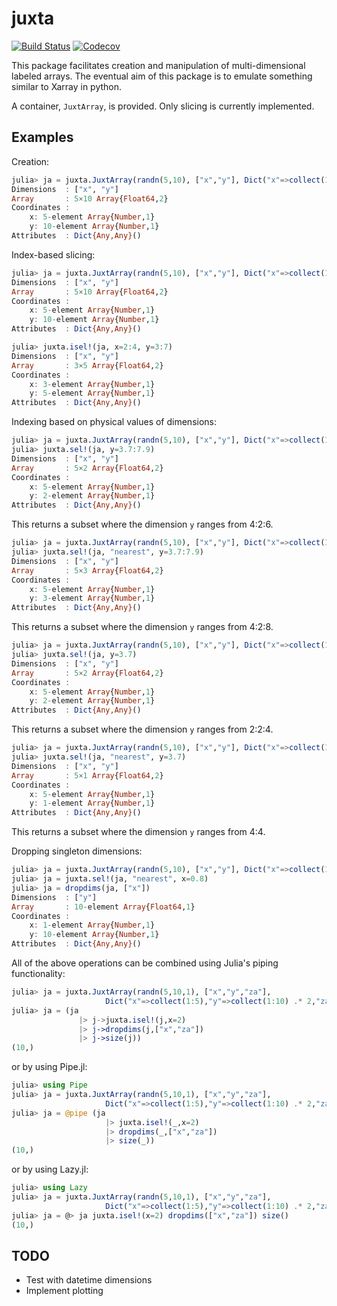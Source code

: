 # juxta

[![Build Status](https://travis-ci.com/beta-effect/juxta.jl.svg?branch=master)](https://travis-ci.com/beta-effect/juxta.jl)
[![Codecov](https://codecov.io/gh/beta-effect/juxta.jl/branch/master/graph/badge.svg)](https://codecov.io/gh/beta-effect/juxta.jl)

This package facilitates creation and manipulation of multi-dimensional labeled arrays. The eventual aim of this package is to emulate something similar to Xarray in python. 

A container, `JuxtArray`, is provided. Only slicing is currently implemented.

## Examples

Creation:

```julia
julia> ja = juxta.JuxtArray(randn(5,10), ["x","y"], Dict("x"=>collect(1:5),"y"=>collect(1:10)))
Dimensions  : ["x", "y"]
Array       : 5×10 Array{Float64,2}
Coordinates :
    x: 5-element Array{Number,1}
    y: 10-element Array{Number,1}
Attributes  : Dict{Any,Any}()
```

Index-based slicing:

```julia
julia> ja = juxta.JuxtArray(randn(5,10), ["x","y"], Dict("x"=>collect(1:5),"y"=>collect(1:10)))
Dimensions  : ["x", "y"]
Array       : 5×10 Array{Float64,2}
Coordinates :
    x: 5-element Array{Number,1}
    y: 10-element Array{Number,1}
Attributes  : Dict{Any,Any}()

julia> juxta.isel!(ja, x=2:4, y=3:7)
Dimensions  : ["x", "y"]
Array       : 3×5 Array{Float64,2}
Coordinates :
    x: 3-element Array{Number,1}
    y: 5-element Array{Number,1}
Attributes  : Dict{Any,Any}()
```
Indexing based on physical values of dimensions:


```julia
julia> ja = juxta.JuxtArray(randn(5,10), ["x","y"], Dict("x"=>collect(1:5),"y"=>collect(1:10) .* 2))
julia> juxta.sel!(ja, y=3.7:7.9)
Dimensions  : ["x", "y"]
Array       : 5×2 Array{Float64,2}
Coordinates :
    x: 5-element Array{Number,1}
    y: 2-element Array{Number,1}
Attributes  : Dict{Any,Any}()
```
This returns a subset where the dimension `y` ranges from 4:2:6.

```julia
julia> ja = juxta.JuxtArray(randn(5,10), ["x","y"], Dict("x"=>collect(1:5),"y"=>collect(1:10) .* 2))
julia> juxta.sel!(ja, "nearest", y=3.7:7.9)
Dimensions  : ["x", "y"]
Array       : 5×3 Array{Float64,2}
Coordinates :
    x: 5-element Array{Number,1}
    y: 3-element Array{Number,1}
Attributes  : Dict{Any,Any}()
```
This returns a subset where the dimension `y` ranges from 4:2:8.

```julia
julia> ja = juxta.JuxtArray(randn(5,10), ["x","y"], Dict("x"=>collect(1:5),"y"=>collect(1:10) .* 2))
julia> juxta.sel!(ja, y=3.7)
Dimensions  : ["x", "y"]
Array       : 5×2 Array{Float64,2}
Coordinates :
    x: 5-element Array{Number,1}
    y: 2-element Array{Number,1}
Attributes  : Dict{Any,Any}()
```
This returns a subset where the dimension `y` ranges from 2:2:4.

```julia
julia> ja = juxta.JuxtArray(randn(5,10), ["x","y"], Dict("x"=>collect(1:5),"y"=>collect(1:10) .* 2))
julia> juxta.sel!(ja, "nearest", y=3.7)
Dimensions  : ["x", "y"]
Array       : 5×1 Array{Float64,2}
Coordinates :
    x: 5-element Array{Number,1}
    y: 1-element Array{Number,1}
Attributes  : Dict{Any,Any}()
```
This returns a subset where the dimension `y` ranges from 4:4.

Dropping singleton dimensions:

```julia
julia> ja = juxta.JuxtArray(randn(5,10), ["x","y"], Dict("x"=>collect(1:5),"y"=>collect(1:10) .* 2))
julia> ja = juxta.sel!(ja, "nearest", x=0.8)
julia> ja = dropdims(ja, ["x"])
Dimensions  : ["y"]
Array       : 10-element Array{Float64,1}
Coordinates :
    x: 1-element Array{Number,1}
    y: 10-element Array{Number,1}
Attributes  : Dict{Any,Any}()
```

All of the above operations can be combined using Julia's piping functionality:
```julia
julia> ja = juxta.JuxtArray(randn(5,10,1), ["x","y","za"],
                     Dict("x"=>collect(1:5),"y"=>collect(1:10) .* 2,"za"=>[2]))
julia> ja = (ja
               |> j->juxta.isel!(j,x=2)
               |> j->dropdims(j,["x","za"])
               |> j->size(j))
(10,)
```
or by using Pipe.jl:
```julia
julia> using Pipe
julia> ja = juxta.JuxtArray(randn(5,10,1), ["x","y","za"],
                     Dict("x"=>collect(1:5),"y"=>collect(1:10) .* 2,"za"=>[2]))
julia> ja = @pipe (ja
                     |> juxta.isel!(_,x=2)
                     |> dropdims(_,["x","za"])
                     |> size(_))
(10,)
```
or by using Lazy.jl:
```julia
julia> using Lazy
julia> ja = juxta.JuxtArray(randn(5,10,1), ["x","y","za"],
                     Dict("x"=>collect(1:5),"y"=>collect(1:10) .* 2,"za"=>[2]))
julia> ja = @> ja juxta.isel!(x=2) dropdims(["x","za"]) size()
(10,)
```

## TODO

- Test with datetime dimensions
- Implement plotting